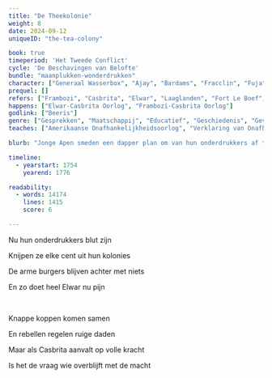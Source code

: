 ```yaml
---
title: "De Theekolonie"
weight: 8
date: 2024-09-12
uniqueID: "the-tea-colony"

book: true
timeperiod: 'Het Tweede Conflict'
cycle: 'De Beschavingen van Belofte'
bundle: "maanplukken-wonderdrukken"
character: ["Generaal Wasserbox", "Ajay", "Bardams", "Fracclin", "Fuja", "Beeris", "Jefizon", "Generaal Jumbodor", "Generaal Howl"]
prequel: []
refers: ["Frambozi", "Casbrita", "Elwar", "Laaglanden", "Fort Le Boef", "Fort Noodzaak", "Ohoi Rivier", "Bosnot", "Philadinna", "Nieuw Bork", "Fort Tondoga", "Ottojon", "Amoreense Rijk", "Schola"]
happens: ["Elwar-Casbrita Oorlog", "Frambozi-Casbrita Oorlog"]
godlink: ["Beeris"]
genre: ["Gesprekken", "Maatschappij", "Educatief", "Geschiedenis", "Gevecht", "Ontstaan"]
teaches: ["Amerikaanse Onafhankelijkheidsoorlog", "Verklaring van Onafhankelijkheid", "Continentale Congres"]

blurb: "Jonge Apen smeden een dapper plan om van hun onderdrukkers af te komen. Maar een revolutie leiden blijkt lastig als niemand weet wie je kan vertrouwen en alles afhangt van een onvoorspelbaar mythisch wonder."

timeline:
  - yearstart: 1754
    yearend: 1776

readability:
  - words: 14174
    lines: 1415
    score: 6

---
```


Nu hun onderdrukkers blut zijn

Knijpen ze elke cent uit hun kolonies

De arme burgers blijven achter met niets

En zo doet heel Elwar nu pijn

&nbsp;

Knappe koppen komen samen

En rebellen regelen ruige daden

Maar als Casbrita aanvalt op volle kracht

Is het de vraag wie overblijft met de macht